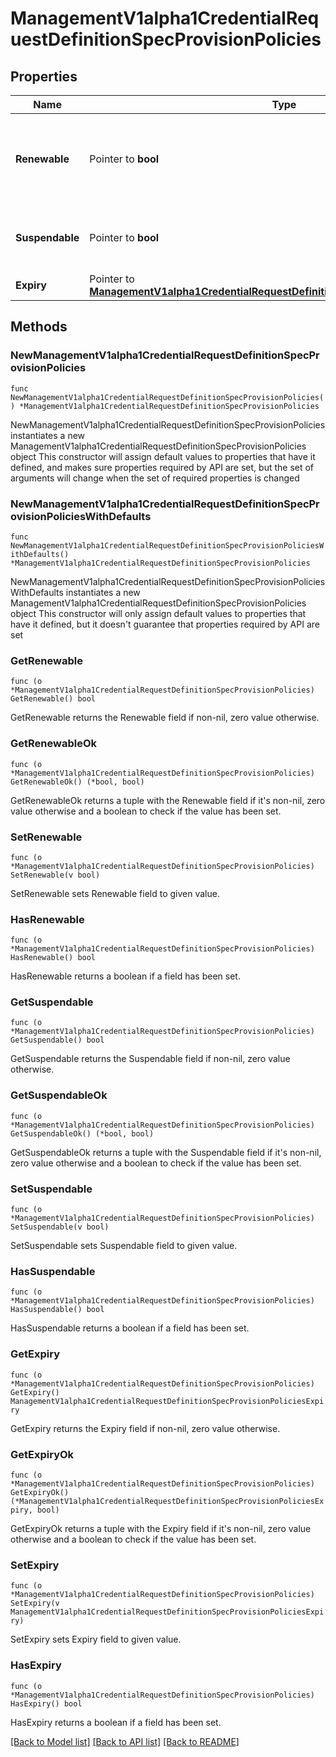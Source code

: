 # ManagementV1alpha1CredentialRequestDefinitionSpecProvisionPolicies

## Properties

Name | Type | Description | Notes
------------ | ------------- | ------------- | -------------
**Renewable** | Pointer to **bool** | Defines on if Credentials using this definitions can be renewed. | [optional] 
**Suspendable** | Pointer to **bool** | Defines on if Credentials can be suspended. | [optional] 
**Expiry** | Pointer to [**ManagementV1alpha1CredentialRequestDefinitionSpecProvisionPoliciesExpiry**](ManagementV1alpha1CredentialRequestDefinitionSpecProvisionPoliciesExpiry.md) |  | [optional] 

## Methods

### NewManagementV1alpha1CredentialRequestDefinitionSpecProvisionPolicies

`func NewManagementV1alpha1CredentialRequestDefinitionSpecProvisionPolicies() *ManagementV1alpha1CredentialRequestDefinitionSpecProvisionPolicies`

NewManagementV1alpha1CredentialRequestDefinitionSpecProvisionPolicies instantiates a new ManagementV1alpha1CredentialRequestDefinitionSpecProvisionPolicies object
This constructor will assign default values to properties that have it defined,
and makes sure properties required by API are set, but the set of arguments
will change when the set of required properties is changed

### NewManagementV1alpha1CredentialRequestDefinitionSpecProvisionPoliciesWithDefaults

`func NewManagementV1alpha1CredentialRequestDefinitionSpecProvisionPoliciesWithDefaults() *ManagementV1alpha1CredentialRequestDefinitionSpecProvisionPolicies`

NewManagementV1alpha1CredentialRequestDefinitionSpecProvisionPoliciesWithDefaults instantiates a new ManagementV1alpha1CredentialRequestDefinitionSpecProvisionPolicies object
This constructor will only assign default values to properties that have it defined,
but it doesn't guarantee that properties required by API are set

### GetRenewable

`func (o *ManagementV1alpha1CredentialRequestDefinitionSpecProvisionPolicies) GetRenewable() bool`

GetRenewable returns the Renewable field if non-nil, zero value otherwise.

### GetRenewableOk

`func (o *ManagementV1alpha1CredentialRequestDefinitionSpecProvisionPolicies) GetRenewableOk() (*bool, bool)`

GetRenewableOk returns a tuple with the Renewable field if it's non-nil, zero value otherwise
and a boolean to check if the value has been set.

### SetRenewable

`func (o *ManagementV1alpha1CredentialRequestDefinitionSpecProvisionPolicies) SetRenewable(v bool)`

SetRenewable sets Renewable field to given value.

### HasRenewable

`func (o *ManagementV1alpha1CredentialRequestDefinitionSpecProvisionPolicies) HasRenewable() bool`

HasRenewable returns a boolean if a field has been set.

### GetSuspendable

`func (o *ManagementV1alpha1CredentialRequestDefinitionSpecProvisionPolicies) GetSuspendable() bool`

GetSuspendable returns the Suspendable field if non-nil, zero value otherwise.

### GetSuspendableOk

`func (o *ManagementV1alpha1CredentialRequestDefinitionSpecProvisionPolicies) GetSuspendableOk() (*bool, bool)`

GetSuspendableOk returns a tuple with the Suspendable field if it's non-nil, zero value otherwise
and a boolean to check if the value has been set.

### SetSuspendable

`func (o *ManagementV1alpha1CredentialRequestDefinitionSpecProvisionPolicies) SetSuspendable(v bool)`

SetSuspendable sets Suspendable field to given value.

### HasSuspendable

`func (o *ManagementV1alpha1CredentialRequestDefinitionSpecProvisionPolicies) HasSuspendable() bool`

HasSuspendable returns a boolean if a field has been set.

### GetExpiry

`func (o *ManagementV1alpha1CredentialRequestDefinitionSpecProvisionPolicies) GetExpiry() ManagementV1alpha1CredentialRequestDefinitionSpecProvisionPoliciesExpiry`

GetExpiry returns the Expiry field if non-nil, zero value otherwise.

### GetExpiryOk

`func (o *ManagementV1alpha1CredentialRequestDefinitionSpecProvisionPolicies) GetExpiryOk() (*ManagementV1alpha1CredentialRequestDefinitionSpecProvisionPoliciesExpiry, bool)`

GetExpiryOk returns a tuple with the Expiry field if it's non-nil, zero value otherwise
and a boolean to check if the value has been set.

### SetExpiry

`func (o *ManagementV1alpha1CredentialRequestDefinitionSpecProvisionPolicies) SetExpiry(v ManagementV1alpha1CredentialRequestDefinitionSpecProvisionPoliciesExpiry)`

SetExpiry sets Expiry field to given value.

### HasExpiry

`func (o *ManagementV1alpha1CredentialRequestDefinitionSpecProvisionPolicies) HasExpiry() bool`

HasExpiry returns a boolean if a field has been set.


[[Back to Model list]](../README.md#documentation-for-models) [[Back to API list]](../README.md#documentation-for-api-endpoints) [[Back to README]](../README.md)



